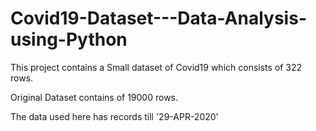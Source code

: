 # Covid19-Dataset---Data-Analysis-using-Python
This project contains a Small dataset of Covid19 which consists of 322 rows. 

Original Dataset contains of 19000 rows.

The data used here has records till '29-APR-2020'
